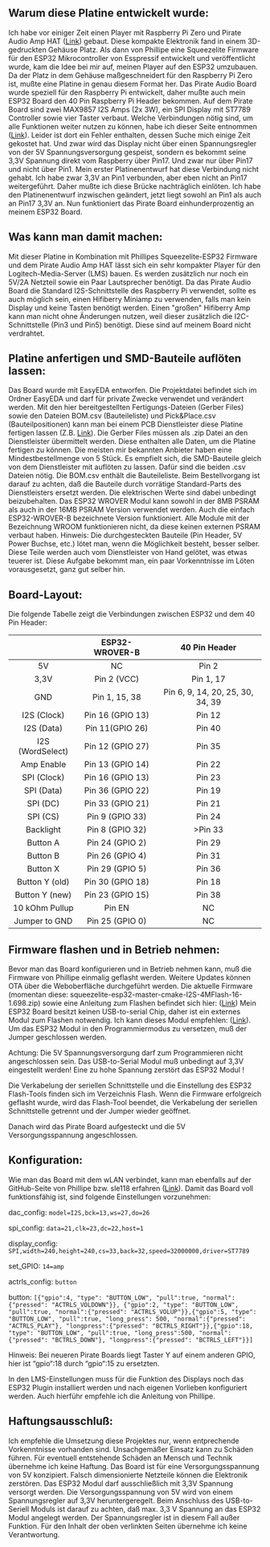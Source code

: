 ## Warum diese Platine entwickelt wurde:

Ich habe vor einiger Zeit einen Player mit Raspberry Pi Zero und Pirate Audio Amp HAT ([Link](https://shop.pimoroni.com/products/pirate-audio-3w-stereo-amp "Link")) gebaut.
Diese kompakte Elektronik fand in einem 3D-gedruckten Gehäuse Platz.
Als dann von Phillipe eine Squeezelite Firmware für den ESP32 Mikrocontroller von Esspressif entwickelt und veröffentlicht wurde, kam die Idee bei mir auf, meinen Player auf den ESP32 umzubauen. Da der Platz in dem Gehäuse maßgeschneidert für den Raspberry Pi Zero ist,
mußte eine Platine in genau diesem Format her. Das Pirate Audio Board wurde speziell für den Raspberry Pi entwickelt, daher mußte auch mein ESP32 Board den 40 Pin Raspberry Pi Header bekommen. Auf dem Pirate Board sind zwei MAX9857 I2S Amps (2x 3W), ein SPI Display mit ST7789 Controller sowie vier Taster verbaut.
Welche Verbindungen nötig sind, um alle Funktionen weiter nutzen zu können, habe ich dieser Seite entnommen ([Link](https://de.pinout.xyz/pinout/pirate_audio_3w_amp# "Link")).
Leider ist dort ein Fehler enthalten, dessen Suche mich einige Zeit gekostet hat. Und zwar wird das Display nicht über einen Spannungsregler von der 5V Spannungsversorgung gespeist,
sondern es bekommt seine 3,3V Spannung direkt vom Raspberry über Pin17. Und zwar nur über Pin17 und nicht über Pin1.
Mein erster Platinenentwurf hat diese Verbindung nicht gehabt. Ich habe zwar 3,3V an Pin1 verbunden, aber eben nicht an Pin17 weitergeführt.
Daher mußte ich diese Brücke nachträglich einlöten. Ich habe den Platinenentwurf inzwischen geändert, jetzt liegt sowohl an Pin1 als auch an Pin17 3,3V an.
Nun funktioniert das Pirate Board einhunderprozentig an meinem ESP32 Board.

## Was kann man damit machen:

Mit dieser Platine in Kombination mit Phillipes Squeezelite-ESP32 Firmware und dem Pirate Audio Amp HAT lässt sich ein sehr kompakter Player für den Logitech-Media-Server (LMS) bauen. Es werden zusätzlich nur noch ein 5V/2A Netzteil sowie ein Paar Lautsprecher benötigt.
Da das Pirate Audio Board die Standard I2S-Schnittstelle des Raspberry Pi verwendet, sollte es auch möglich sein, einen Hifiberry Miniamp zu verwenden, falls man kein Display und keine Tasten benötigt werden.
Einen "großen" Hifiberry Amp kann man nicht ohne Änderungen nutzen, weil dieser zusätzlich die I2C-Schnittstelle (Pin3 und Pin5) benötigt. Diese sind auf meinem Board nicht verdrahtet.

## Platine anfertigen und SMD-Bauteile auflöten lassen:

Das Board wurde mit EasyEDA entworfen. Die Projektdatei befindet sich im Ordner EasyEDA und darf für private Zwecke verwendet und verändert werden.
Mit den hier bereitgestellten Fertigungs-Dateien (Gerber Files) sowie den Dateien BOM.csv (Bauteileliste) und Pick&Place.csv (Bauteilpositionen) kann man bei einem PCB Dienstleister
diese Platine fertigen lassen (Z.B. [Link](https://jlcpcb.com "Link")).
Die Gerber Files müssen als .zip Datei an den Dienstleister übermittelt werden. Diese enthalten alle Daten, um die Platine fertigen zu können. Die meisten mir bekannten Anbieter haben eine Mindestbestellmenge von 5 Stück. Es empfielt sich, die SMD-Bauteile gleich von dem Dienstleister mit auflöten zu lassen. Dafür sind die beiden .csv Dateien nötig.
Die BOM.csv enthält die Bauteileliste. Beim Bestellvorgang ist darauf zu achten, daß die Bauteile durch vorrätige Standard-Parts des Dienstleisters ersetzt werden. Die elektrischen Werte sind dabei unbedingt beizubehalten. Das ESP32 WROVER Modul kann sowohl in der 8MB PSRAM als auch in der 16MB PSRAM Version verwendet werden. Auch die einfach ESP32-WROVER-B bezeichnete Version funktioniert.
Alle Module mit der Bezeichnung WROOM funktionieren nicht, da diese keinen externen PSRAM verbaut haben.
Hinweis: Die durchgesteckten Bauteile (Pin Header, 5V Power Buchse, etc.) lötet man, wenn die Möglichkeit besteht, besser selber. Diese Teile werden auch vom Dienstleister von Hand gelötet, was etwas teuerer ist. Diese Aufgabe bekommt man, ein paar Vorkenntnisse im Löten vorausgesetzt, ganz gut selber hin.

## Board-Layout:

Die folgende Tabelle zeigt die Verbindungen zwischen ESP32 und dem 40 Pin Header:

|   | ESP32-WROVER-B  | 40 Pin Header  |
| :------------: | :------------: | :------------: |
| 5V  | NC  | Pin 2  |
| 3,3V  |  Pin 2 (VCC) |  Pin 1, 17 |
| GND  | Pin 1, 15, 38  | Pin 6, 9, 14, 20, 25, 30, 34, 39  |
| I2S (Clock)  | Pin 16 (GPIO 13)  | Pin 12  |
| I2S (Data)  | Pin 11(GPIO 26)  | Pin 40  |
| I2S (WordSelect)  | Pin 12 (GPIO 27)  | Pin 35  |
| Amp Enable  | Pin 13 (GPIO 14) | Pin 22  |
| SPI (Clock)  | Pin 16 (GPIO 13)  | Pin 23 |
| SPI (Data)  | Pin 36 (GPIO 22)  | Pin 19  |
| SPI (DC)  | Pin 33 (GPIO 21)  | Pin 21  |
| SPI (CS)  | Pin 9 (GPIO 33)  | Pin 24  |
| Backlight  | Pin 8 (GPIO 32)  | >Pin 33  |
| Button A  | Pin 24 (GPIO 2)  | Pin 29  |
| Button B  | Pin 26 (GPIO 4)  | Pin 31  |
| Button X  | Pin 29 (GPIO 5)  | Pin 36  |
| Button Y (old)  | Pin 30 (GPIO 18)  | Pin 18  |
| Button Y (new)  | Pin 23 (GPIO 15)  | Pin 38  |
| 10 kOhm Pullup | Pin EN  | NC  |
| Jumper to GND  | Pin 25 (GPIO 0)  | NC  |

## Firmware flashen und in Betrieb nehmen:

Bevor man das Board konfigurieren und in Betrieb nehmen kann, muß die Firmware von Phillipe einmalig geflasht werden. Weitere Updates können OTA über die Weboberfläche durchgeführt werden.
Die aktuelle Firmware (momentan diese: squeezelite-esp32-master-cmake-I2S-4MFlash-16-1.698.zip) sowie eine Anleitung zum Flashen befindet sich hier: ([Link](https://github.com/sle118/squeezelite-esp32 "Link"))
Mein ESP32 Board besitzt keinen USB-to-serial Chip, daher ist ein externes Modul zum Flashen notwendig. Ich kann dieses Modul empfehlen: ([Link](https://de.aliexpress.com/item/32828640989.html?albpd=de32828640989&acnt=708-803-3821&aff_platform=aaf&albpg=1240648134658&netw=u&albcp=9599365821&sk=UneMJZVf&trgt=1240648134658&terminal_id=cb90a984c6704024b9d10f47dab3cb43&tmLog=new_Detail&needSmbHouyi=false&albbt=Google_7_shopping&src=google&crea=de32828640989&aff_fcid=0df8fe743af744ffa314b38fcb0b7f42-1625766660782-06276-UneMJZVf&gclid=EAIaIQobChMIrIf4uITU8QIVqhJ7Ch2_jA0NEAQYCyABEgLKgfD_BwE&albag=101872837187&aff_fsk=UneMJZVf&albch=shopping&albagn=888888&isSmbAutoCall=false&aff_trace_key=0df8fe743af744ffa314b38fcb0b7f42-1625766660782-06276-UneMJZVf&device=c&gclsrc=aw.ds "Link")).
Um das ESP32 Modul in den Programmiermodus zu versetzen, muß der Jumper geschlossen werden.

Achtung: Die 5V Spannungsversorgung darf zum Programmieren nicht angeschlossen sein. Das USB-to-Serial Modul muß unbedingt auf 3,3V eingestellt werden! Eine zu hohe Spannung zerstört das ESP32 Modul !

Die Verkabelung der seriellen Schnittstelle und die Einstellung des ESP32 Flash-Tools finden sich im Verzeichnis Flash.
Wenn die Firmware erfolgreich geflasht wurde, wird das Flash-Tool beendet, die Verkabelung der seriellen Schnittstelle getrennt und der Jumper wieder geöffnet.

Danach wird das Pirate Board aufgesteckt und die 5V Versorgungsspannung angeschlossen.

## Konfiguration:

Wie man das Board mit dem wLAN verbindet, kann man ebenfalls auf der GitHub-Seite von Phillipe bzw. sle118 erfahren ([Link](https://github.com/sle118/squeezelite-esp32 "Link")).
Damit das Board voll funktionsfähig ist, sind folgende Einstellungen vorzunehmen:

dac_config: `model=I2S,bck=13,ws=27,do=26`

spi_config: `data=21,clk=23,dc=22,host=1`

display_config: `SPI,width=240,height=240,cs=33,back=32,speed=32000000,driver=ST7789`

set_GPIO: `14=amp`

actrls_config: `button`

button: `[{"gpio":4, "type": "BUTTON_LOW", "pull":true, "normal":{"pressed": "ACTRLS_VOLDOWN"}}, {"gpio":2, "type": "BUTTON_LOW", "pull":true, "normal":{"pressed": "ACTRLS_VOLUP"}},{"gpio":5, "type": "BUTTON_LOW", "pull":true, "long_press": 500, "normal":{"pressed": "ACTRLS_PLAY"}, "longpress":{"pressed": "BCTRLS_RIGHT"}},{"gpio":18, "type": "BUTTON_LOW", "pull":true, "long_press":500, "normal":{"pressed": "BCTRLS_DOWN"}, "longpress":{"pressed": "BCTRLS_LEFT"}}]`

Hinweis: Bei neueren Pirate Boards liegt Taster Y auf einem anderen GPIO, hier ist “gpio“:18 durch “gpio“:15 zu ersetzten.

In den LMS-Einstellungen muss für die Funktion des Displays noch das ESP32 Plugin installiert werden und nach eigenen Vorlieben konfiguriert werden. Auch hierführ empfehle ich die Anleitung von Phillipe.

## Haftungsausschluß:

Ich empfehle die Umsetzung diese Projektes nur, wenn entprechende Vorkenntnisse vorhanden sind.
Unsachgemäßer Einsatz kann zu Schäden führen. Für eventuell entstehende Schäden an Mensch und Technik übernehme ich keine Haftung.
Das Board ist für eine Versorgungsspannung von 5V konzipiert. Falsch dimensionierte Netzteile können die Elektronik zerstören.
Das ESP32 Modul darf ausschließlich mit 3,3V Spannung versorgt werden.
Die Versorgungsspannung von 5V wird von einem Spannungsregler auf 3,3V heruntergeregelt. Beim Anschluss des USB-to-Seriell Moduls ist darauf zu achten, daß max. 3,3 V Spannung an das ESP32 Modul angelegt werden. Der Spannungsregler ist in diesem Fall außer Funktion.
Für den Inhalt der oben verlinkten Seiten übernehme ich keine Verantwortung.
